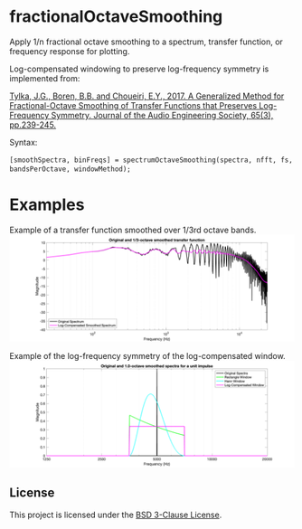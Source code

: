 # fractionalOctaveSmoothing
Apply 1/n fractional octave smoothing to a spectrum, transfer function, or frequency response for plotting.

Log-compensated windowing to preserve log-frequency symmetry is implemented from:

[Tylka, J.G., Boren, B.B. and Choueiri, E.Y., 2017. A Generalized Method for Fractional-Octave Smoothing of Transfer Functions that Preserves Log-Frequency Symmetry. Journal of the Audio Engineering Society, 65(3), pp.239-245.](https://aes2.org/publications/elibrary-page/?id=18558)

Syntax:

```
[smoothSpectra, binFreqs] = spectrumOctaveSmoothing(spectra, nfft, fs, bandsPerOctave, windowMethod);
```

# Examples

Example of a transfer function smoothed over 1/3rd octave bands.
![example spectrum](images/smoothedTransferFunctionSpectra.png)

Example of the log-frequency symmetry of the log-compensated window.
![example symmetry](images/smoothedImpulseSpectra.png)


## License

This project is licensed under the [BSD 3-Clause License](LICENSE).